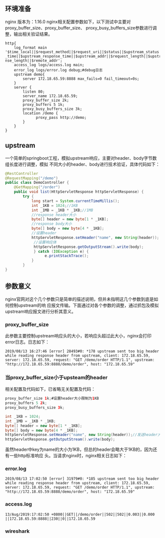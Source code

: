 ## 环境准备
nginx   版本为：1.16.0
nginx相关配置参数如下，以下测试中主要对proxy_buffer_size、proxy_buffer_size、
proxy_busy_buffers_size参数进⾏调整，输出相关验证结果。
```nginx
http{
    log_format main '$time_local||$request_method||$request_uri||$status||$upstream_status||$request _time||$upstream_response_time||$upstream_addr||$request_length||$upstream_respo nse_length||$remote_addr'; 
    access_log logs/access.log main; 
    error_log logs/error.log debug;#debug⽇志 
    upstream demo{ 
        server 172.18.65.59:8888 max_fails=0 fail_timeout=0s;
    }
    server { 
        listen 80; 
        server_name 172.18.65.59; 
        proxy_buffer_size 2k;
        proxy_buffers 5 1k;
        proxy_busy_buffers_size 3k; 
        location /demo { 
              proxy_pass http://demo; 
        }
    }
}
```

## upstream
⼀个简单的springboot⼯程，模拟upstream响应，主要对header、body字节数组⻓度进⾏调整，模拟 不同⼤⼩的header、body进⾏技术验证，具体代码如下：
```java
@RestController
@RequestMapping("/demo") 
public class DemoController { 
    @GetMapping("/order") 
    public void list(HttpServletResponse httpServletResponse) { 
        try {
            long start = System.currentTimeMillis(); 
            int _1KB = 1024;//1KB 
            int _1MB = _1KB * _1KB;//1MB 
            //response header⼤⼩
            byte[] header = new byte[1 * _1KB]; 
            //response body⼤⼩ 
            byte[] body = new byte[4 * _1KB]; 
            //设置header 
            httpServletResponse.setHeader("name", new String(header));
             //设置响应体 
             httpServletResponse.getOutputStream().write(body); 
             } catch (IOException e) {
                  e.printStackTrace(); 
            } 
        }
}
```

## 参数意义
nginx官⽹对这个⼏个参数只是简单的描述说明，但并未指明这⼏个参数到底是如何控制upstream的响 应报⽂传输。下⾯通过对各个参数的调整，通过抓包及模拟upstream响应报⽂进⾏分析其意义。
### proxy_buffer_size
此参数主要控制upstream响应头的⼤⼩，若响应头超过此⼤⼩，nginx会打印error⽇志。⽇志如下： 
```nginx
2019/08/13 16:27:46 [error] 28493#0: *178 upstream sent too big header while reading response header from upstream, client: 172.18.65.59, server: 172.18.65.59, request: "GET /demo/order HTTP/1.1", upstream: "http://172.18.65.59:8888/demo/order", host: "172.18.65.59"
```
### 当proxy_buffer_size⼩于upsteam的header
相关配置及代码如下，已省略⽆关配置及代码： 
```java
proxy_buffer_size 1k;#设置header⼤⼩限制为1KB 
proxy_buffers 5 2k; 
proxy_busy_buffers_size 3k;
```
```java
int _1KB = 1024; 
int _1MB = _1KB * _1KB; 
byte[] header = new byte[1 * _1KB]; 
byte[] body = new byte[4 * _1KB]; 
httpServletResponse.setHeader("name", new String(header));//发送header⼤⼩为1KB 
httpServletResponse.getOutputStream().write(body);
```
虽然header中key为name的⼤⼩为1KB，但总的header会略⼤于1KB的，因为还有⼀些http标准响应 头。当请求nginx时，nginx相关⽇志如下：
### error.log
```nginx
2019/08/13 17:02:50 [error] 31979#0: *185 upstream sent too big header while reading response header from upstream, client: 172.18.65.59, server: 172.18.65.59, request: "GET /demo/order HTTP/1.1", upstream: "http://172.18.65.59:8888/demo/order", host: "172.18.65.59"
```
### access.log
```nginx
13/Aug/2019:17:02:50 +0800||GET||/demo/order||502||502||0.003||0.000 ||172.18.65.59:8888||230||0||172.18.65.59
```
### wireshark
